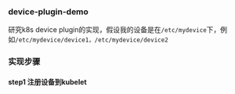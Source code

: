 ### device-plugin-demo
研究k8s device plugin的实现，假设我的设备是在`/etc/mydevice`下，例如`/etc/mydevice/device1，/etc/mydevice/device2`

### 实现步骤
#### step1 注册设备到kubelet
